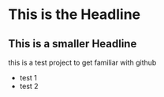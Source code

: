 # This is the Headline
## This is a smaller Headline

this is a test project to get familiar with github

* test 1
* test 2

